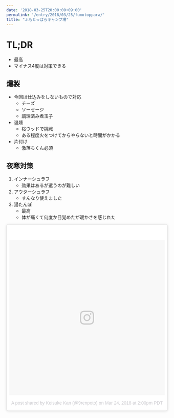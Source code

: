 ```yaml
---
date: '2018-03-25T20:00:00+09:00'
permalink: '/entry/2018/03/25/fumotoppara/'
title: "ふもとっぱらキャンプ場"
---
```


# TL;DR

* 最高
* マイナス4度は対策できる

## 燻製

* 今回は仕込みをしないもので対応
  * チーズ
  * ソーセージ
  * 調理済み煮玉子
* 温燻
  * 桜ウッドで挑戦
  * ある程度火をつけてからやらないと時間がかかる
* 片付け
  * 激落ちくん必須

## 夜寒対策

1. インナーシュラフ
   * 効果はあるが遣うのが難しい
1. アウターシュラフ
   * すんなり使えました
1. 湯たんぽ
   * 最高
   * 体が痛くて何度か目覚めたが暖かさを感じれた

<blockquote class="instagram-media" data-instgrm-permalink="https://www.instagram.com/p/BguGQrwHXvS/" data-instgrm-version="8" style=" background:#FFF; border:0; border-radius:3px; box-shadow:0 0 1px 0 rgba(0,0,0,0.5),0 1px 10px 0 rgba(0,0,0,0.15); margin: 1px; max-width:658px; padding:0; width:99.375%; width:-webkit-calc(100% - 2px); width:calc(100% - 2px);"><div style="padding:8px;"> <div style=" background:#F8F8F8; line-height:0; margin-top:40px; padding:50.0% 0; text-align:center; width:100%;"> <div style=" background:url(data:image/png;base64,iVBORw0KGgoAAAANSUhEUgAAACwAAAAsCAMAAAApWqozAAAABGdBTUEAALGPC/xhBQAAAAFzUkdCAK7OHOkAAAAMUExURczMzPf399fX1+bm5mzY9AMAAADiSURBVDjLvZXbEsMgCES5/P8/t9FuRVCRmU73JWlzosgSIIZURCjo/ad+EQJJB4Hv8BFt+IDpQoCx1wjOSBFhh2XssxEIYn3ulI/6MNReE07UIWJEv8UEOWDS88LY97kqyTliJKKtuYBbruAyVh5wOHiXmpi5we58Ek028czwyuQdLKPG1Bkb4NnM+VeAnfHqn1k4+GPT6uGQcvu2h2OVuIf/gWUFyy8OWEpdyZSa3aVCqpVoVvzZZ2VTnn2wU8qzVjDDetO90GSy9mVLqtgYSy231MxrY6I2gGqjrTY0L8fxCxfCBbhWrsYYAAAAAElFTkSuQmCC); display:block; height:44px; margin:0 auto -44px; position:relative; top:-22px; width:44px;"></div></div><p style=" color:#c9c8cd; font-family:Arial,sans-serif; font-size:14px; line-height:17px; margin-bottom:0; margin-top:8px; overflow:hidden; padding:8px 0 7px; text-align:center; text-overflow:ellipsis; white-space:nowrap;"><a href="https://www.instagram.com/p/BguGQrwHXvS/" style=" color:#c9c8cd; font-family:Arial,sans-serif; font-size:14px; font-style:normal; font-weight:normal; line-height:17px; text-decoration:none;" target="_blank">A post shared by Keisuke Kan (@9renpoto)</a> on <time style=" font-family:Arial,sans-serif; font-size:14px; line-height:17px;" datetime="2018-03-24T21:00:38+00:00">Mar 24, 2018 at 2:00pm PDT</time></p></div></blockquote>
<script async defer src="//www.instagram.com/embed.js"></script>
